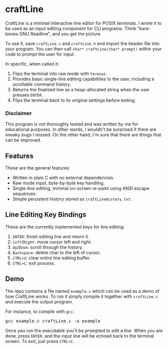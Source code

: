 # craftLine

CraftLine is a minimal interactive line editor for POSIX terminals.
I wrote it to be used as an input editing component for CLI programs.
Think "bare-bones GNU Readline", and you get the picture.

To use it, save `craftLine.c` and `craftLine.h` and import the header file into your program.
You can then call `char* craftLine(char* prompt)` within your code to prompt the user for input.

In specific, when called it:
1. Flips the terminal into raw mode with `termios`.
2. Provides basic single-line editing capabilities to the user, including a scrollable command history.
3. Returns the finalized line as a heap-allocated string when the user presses `ENTER`.
4. Flips the terminal back to its original settings before exiting.

### Disclaimer

This program is not thoroughly tested and was written by me for educational purposes.
In other words, I wouldn't be surprised if there are sneaky bugs I missed.
On the other hand, I'm sure that there are things that can be improved.

## Features

These are the general features:
- Written in plain C with no external dependencies.
- Raw mode input, byte-by-byte key handling.
- Single-line editing, minimal on-screen re-paint using ANSI escape sequences.
- Simple persistent history stored as `craftLineHistory.txt`.

## Line Editing Key Bindings

These are the currently implemented keys for line editing:
1. `ENTER`: finish editing line and return it.
2. `Left`/`Right`: move cursor left and right.
3. `Up`/`Down`: scroll through the history.
4. `Backspace`: delete char to the left of cursor.
5. `CTRL+U`: clear entire line editing buffer.
6. `CTRL+C`: exit process.

## Demo

The repo contains a file named `example.c` which can be used as a demo of how CraftLine works.
To run it simply compile it together with `craftLine.c` and execute the output program.

For instance, to compile with `gcc`:
<pre>gcc example.c craftLine.c -o example</pre>

Once you run the executable you'll be prompted to edit a line.
When you are done, press `ENTER`, and the input line will be echoed back to the terminal screen.
To exit, just press `CTRL+C`.
